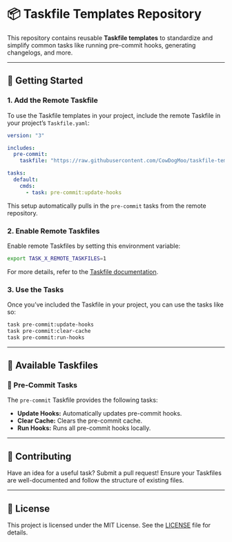 # 📦 Taskfile Templates Repository

This repository contains reusable **Taskfile templates** to standardize and
simplify common tasks like running pre-commit hooks, generating changelogs, and
more.

---

## 🚀 Getting Started

### 1. Add the Remote Taskfile

To use the Taskfile templates in your project, include the remote Taskfile in
your project’s `Taskfile.yaml`:

```yaml
version: "3"

includes:
  pre-commit:
    taskfile: "https://raw.githubusercontent.com/CowDogMoo/taskfile-templates/main/pre-commit/Taskfile.yaml"

tasks:
  default:
    cmds:
      - task: pre-commit:update-hooks
```

This setup automatically pulls in the `pre-commit` tasks from the remote repository.

### 2. Enable Remote Taskfiles

Enable remote Taskfiles by setting this environment variable:

```bash
export TASK_X_REMOTE_TASKFILES=1
```

For more details, refer to the [Taskfile documentation](https://taskfile.dev/experiments/remote-taskfiles/).

### 3. Use the Tasks

Once you’ve included the Taskfile in your project, you can use the tasks like so:

```bash
task pre-commit:update-hooks
task pre-commit:clear-cache
task pre-commit:run-hooks
```

---

## 📂 Available Taskfiles

### 🔧 Pre-Commit Tasks

The `pre-commit` Taskfile provides the following tasks:

- **Update Hooks:** Automatically updates pre-commit hooks.
- **Clear Cache:** Clears the pre-commit cache.
- **Run Hooks:** Runs all pre-commit hooks locally.

---

## 🤝 Contributing

Have an idea for a useful task? Submit a pull request! Ensure your Taskfiles
are well-documented and follow the structure of existing files.

---

## 📜 License

This project is licensed under the MIT License. See the [LICENSE](LICENSE) file
for details.
